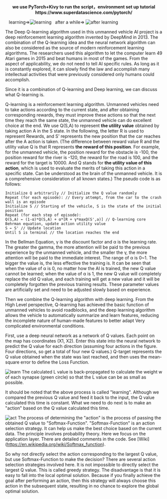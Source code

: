 <p align="center"><b>we use PyTorch+Kivy to run the script，environment set up tutorial https://www.superdatascience.com/pytorch/</b></p>


&nbsp;&nbsp;&nbsp;learning=>![learning](https://user-images.githubusercontent.com/22739177/32823936-c279686a-c993-11e7-906e-ea3e7830e275.gif)&nbsp;&nbsp;&nbsp;after a while=>
![after learning](https://user-images.githubusercontent.com/22739177/32823937-c2950e80-c993-11e7-9358-89e50cdaae8f.gif)


The Deep Q-learning algorithm used in this unmanned vehicle AI project is a deep reinforcement learning algorithm invented by DeepMind in 2013. The combination of the Q-learning idea and the neural network algorithm can also be considered as the source of modern reinforcement learning algorithms. The researchers used this algorithm to let the computer learn 49 Atari games in 2015 and beat humans in most of the games. From the aspect of applicability, we do not need to tell AI specific rules. As long as it is constantly explored, it can slowly find the law and accomplish many intellectual activities that were previously considered only humans could accomplish.

Since it is a combination of Q-learning and Deep learning, we can discuss what Q-learning is.

Q-learning is a reinforcement learning algorithm. Unmanned vehicles need to take actions according to the current state, and after obtaining corresponding rewards, they must improve these actions so that the next time they reach the same state, the unmanned vehicle can do excellent choice at the end. We use Q(S,A) to represent **the utility value** obtained by taking action A in the S state. In the following, the letter R is used to represent Rewards, and S' represents the new position that the car reaches after the A action is taken. (The difference between reward value R and the utility value Q is that R represents **the reward of this position**. For example, for the unmanned vehicle, the position reward for the obstacle is -100, the position reward for the river is -120, the reward for the road is 100, and the reward for the target is 10000. And Q stands for **the utility value of this action**, which is used to evaluate the merits of taking this action in a specific state. Can be understood as the brain of the unmanned vehicle. It is a comprehensive consideration of all known states.)
The pseudo code is as follows:
```
Initialize Q arbitrarily // Initialize the Q value randomly
Repeat (for each episode): // Every attempt, from the car to the crash wall is an episode
Initialize S // Starting of the vehicle, S is the state of the initial position
Repeat (for each step of episode):
Q(S,A) ← (1-α)*Q(S,A) + α*[R + γ*maxQ(S',a)] // Q-learning core Behrman equation, update action utility value
S ← S' // Update location
Until S is terminal // the location reaches the end
```

In the Bellman Equation, γ is the discount factor and α is the learning rate. The greater the gamma, the more attention will be paid to the previous experience by the unmanned vehicle, and the smaller the γ, the more attention will be paid to the immediate interest. The range of α is 0~1. The bigger the value is, the less effective the training is. It can be seen that when the value of α is 0, no matter how the AI is trained, the new Q value cannot be learned; when the value of α is 1, the new Q value will completely replace the old Q value, and each training will get a new value and it will be completely forgotten the previous training results. These parameter values are artificially set and need to be adjusted slowly based on experience.

Then we combine the Q-learning algorithm with deep learning. From the High Level perspective, Q-learning has achieved the basic function of unmanned vehicles to avoid roadblocks, and the deep learning algorithm allows the vehicle to automatically summarize and learn features, reducing the incomplete nature of human-made features to better adapt Very complicated environmental conditions.

First, use a deep neural network as a network of Q values. Each point on the map has coordinates (X1, X2). Enter this state into the neural network to predict the Q value for each direction (assuming four actions in the figure. Four directions, so get a total of four new Q values.) Q-target represents the Q value obtained when the state was last reached, and then uses the mean-square error to define the Loss Function.

![learn](https://user-images.githubusercontent.com/22739177/32822235-60bfc1b6-c98c-11e7-966a-2a2c295645cc.PNG)
The calculated L value is back-propagated to calculate the weight w of each synapse (green circle) so that the L value can be as small as possible.

It should be noted that the above process is called "learning". Although we compared the previous Q value and feed it back to the input, the Q value calculated this time is constant. What we need to do next is to make an "action" based on the Q value calculated this time.

![act](https://user-images.githubusercontent.com/22739177/32822234-60a7c57a-c98c-11e7-82b2-82d53104940a.PNG)
The process of determining the "action" is the process of passing the obtained Q value to "Softmax-Function". "Softmax-Function" is an action selection strategy. It can help us make the best choice based on the current data. The principle involves probability theory. Here we focus on the application layer. There are detailed comments in the code. See [Wiki] (https://en.wikipedia.org/wiki/Softmax_function).

So why not directly select the action corresponding to the largest Q value, but use Softmax-Function to make the decision? There are several action selection strategies involved here. It is not impossible to directly select the largest Q value. This is called greedy strategy. The disadvantage is that it is easy to fall into the local optimal solution. Because if you finally achieve the goal after performing an action, then this strategy will always choose this action in the subsequent state, resulting in no chance to explore the global optimal solution.
